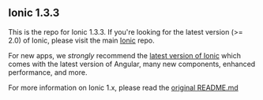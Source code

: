 ## Ionic 1.3.3

This is the repo for Ionic 1.3.3. If you're looking for the latest version (>= 2.0) of Ionic, please visit the main [Ionic](https://github.com/ionic-team/ionic) repo.

For new apps, we *strongly* recommend the [latest version of Ionic](https://github.com/ionic-team/ionic) which comes with the latest version of Angular, many new components, enhanced performance, and more.

For more information on Ionic 1.x, please read the [original README.md](README_OLD.md)
